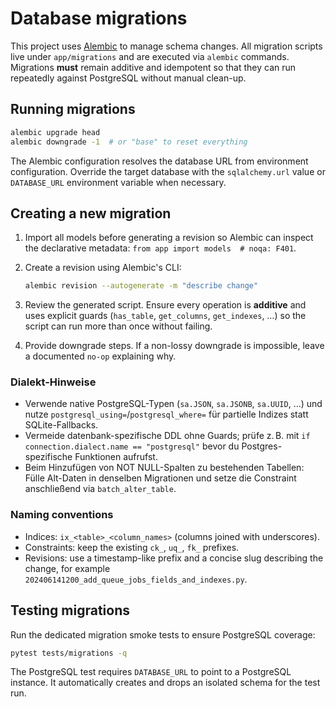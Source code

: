 # Database migrations

This project uses [Alembic](https://alembic.sqlalchemy.org/) to manage schema
changes. All migration scripts live under `app/migrations` and are executed via
`alembic` commands. Migrations **must** remain additive and idempotent so that
they can run repeatedly against PostgreSQL without manual clean-up.

## Running migrations

```bash
alembic upgrade head
alembic downgrade -1  # or "base" to reset everything
```

The Alembic configuration resolves the database URL from environment
configuration. Override the target database with the `sqlalchemy.url` value or
`DATABASE_URL` environment variable when necessary.

## Creating a new migration

1. Import all models before generating a revision so Alembic can inspect the
   declarative metadata: `from app import models  # noqa: F401`.
2. Create a revision using Alembic's CLI:

   ```bash
   alembic revision --autogenerate -m "describe change"
   ```

3. Review the generated script. Ensure every operation is **additive** and uses
   explicit guards (`has_table`, `get_columns`, `get_indexes`, …) so the script
   can run more than once without failing.
4. Provide downgrade steps. If a non-lossy downgrade is impossible, leave a
   documented `no-op` explaining why.

### Dialekt-Hinweise

* Verwende native PostgreSQL-Typen (`sa.JSON`, `sa.JSONB`, `sa.UUID`, …) und
  nutze `postgresql_using=`/`postgresql_where=` für partielle Indizes statt
  SQLite-Fallbacks.
* Vermeide datenbank-spezifische DDL ohne Guards; prüfe z. B. mit
  `if connection.dialect.name == "postgresql"` bevor du Postgres-spezifische
  Funktionen aufrufst.
* Beim Hinzufügen von NOT NULL-Spalten zu bestehenden Tabellen: Fülle Alt-Daten
  in denselben Migrationen und setze die Constraint anschließend via
  `batch_alter_table`.

### Naming conventions

* Indices: `ix_<table>_<column_names>` (columns joined with underscores).
* Constraints: keep the existing `ck_`, `uq_`, `fk_` prefixes.
* Revisions: use a timestamp-like prefix and a concise slug describing the
  change, for example `202406141200_add_queue_jobs_fields_and_indexes.py`.

## Testing migrations

Run the dedicated migration smoke tests to ensure PostgreSQL coverage:

```bash
pytest tests/migrations -q
```

The PostgreSQL test requires `DATABASE_URL` to point to a PostgreSQL instance.
It automatically creates and drops an isolated schema for the test run.
